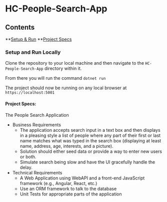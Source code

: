 # HC-People-Search-App

## Contents
**[Setup & Run](#setup-and-run-locally)
**[Project Specs](#project-specs)
  
### Setup and Run Locally

Clone the repository to your local machine and then navigate to the `HC-People-Search-App` directory within it.

From there you will run the command `dotnet run`

The project should now be running on any local browser at `https://localhost:5001`

#### Project Specs:

The People Search Application  
 
* Business Requirements
  * The application accepts search input in a text box and then displays in a pleasing style a list of people where any part of their first or last name matches what was typed in the search box (displaying at least name, address, age, interests, and a picture).
  * Solution should either seed data or provide a way to enter new users or both.
  * Simulate search being slow and have the UI gracefully handle the delay.  
* Technical Requirements
  * A Web Application using WebAPI and a front-end JavaScript framework (e.g., Angular, React, etc.)
  *  Use an ORM framework to talk to the database
  *  Unit Tests for appropriate parts of the application   
